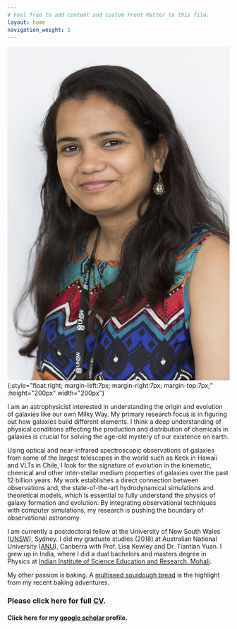 ```yaml
---
# Feel free to add content and custom Front Matter to this file.
layout: home
navigation_weight: 1
---
```


![Some Title](/images/profile01.jpg){:style="float:right;  margin-left:7px; margin-right:7px; margin-top:7px;" :height="200px" width="200px"}

I am an astrophysicist interested in understanding the origin and evolution of 
galaxies like our own Milky Way. My primary research focus is in figuring out how galaxies build different elements. 
I think a deep understanding of physical conditions affecting the production and distribution of 
chemicals in galaxies is crucial for solving the age-old mystery of our existence on earth. 

Using optical and near-infrared spectroscopic observations of galaxies from some of the largest telescopes in the world
such as Keck in Hawaii and VLTs in Chile, I look for the signature of evolution in the kinematic, chemical and other inter-stellar
medium properties of galaxies over the past 12 billion years. My work establishes a direct connection between observations 
and, the state-of-the-art hydrodynamical simulations and theoretical models, which is 
essential to fully understand the physics of galaxy formation and evolution.
By integrating observational techniques with computer simulations, my research is pushing
the boundary of observational astronomy.

I am currently a postdoctoral fellow at the University of New South Wales ([UNSW](https://www.physics.unsw.edu.au/staff/anshu-gupta)), Sydney. 
I did my graduate studies (2018) at Australian National University ([ANU](https://anu.edu.au/)), Canberra with Prof. Lisa Kewley and Dr. Tiantian Yuan. 
I grew up in India, where I did a dual bachelors and masters degree in Physics at
[Indian Institute of Science Education and Research, Mohali](http://www.iisermohali.ac.in/).  

My other passion is baking. A [multiseed sourdough bread](https://anshu02gupta.github.io/hobbies/) is the highlight 
from my recent baking adventures.   


### Please click here for full [CV](../agupta.pdf).
#### Click here for my [google scholar](https://scholar.google.com/citations?user=-XkpmPwAAAAJ&hl=en) profile. 